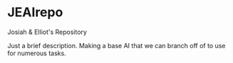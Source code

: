 # JEAIrepo
Josiah &amp; Elliot's Repository

Just a brief description. Making a base AI that we can branch off of to use for numerous tasks.
